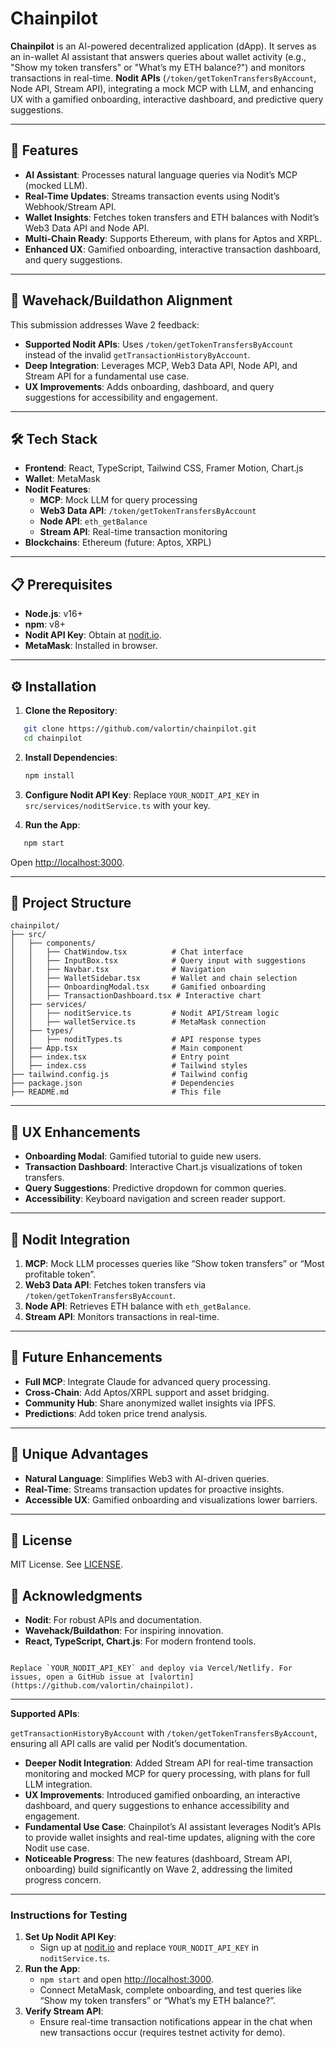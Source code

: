 # Chainpilot

**Chainpilot** is an AI-powered decentralized application (dApp). It serves as an in-wallet AI assistant that answers queries about wallet activity (e.g., "Show my token transfers" or "What’s my ETH balance?") and monitors transactions in real-time. **Nodit APIs** (`/token/getTokenTransfersByAccount`, Node API, Stream API), integrating a mock MCP with LLM, and enhancing UX with a gamified onboarding, interactive dashboard, and predictive query suggestions.

---

## 🚀 Features
- **AI Assistant**: Processes natural language queries via Nodit’s MCP (mocked LLM).
- **Real-Time Updates**: Streams transaction events using Nodit’s Webhook/Stream API.[](https://developer.nodit.io/reference/how-to-use-stream)
- **Wallet Insights**: Fetches token transfers and ETH balances with Nodit’s Web3 Data API and Node API.[](https://developer.nodit.io/docs/building-a-simple-token-explorer-using-web3-data-apis)
- **Multi-Chain Ready**: Supports Ethereum, with plans for Aptos and XRPL.
- **Enhanced UX**: Gamified onboarding, interactive transaction dashboard, and query suggestions.

---

## 🎯 Wavehack/Buildathon Alignment
This submission addresses Wave 2 feedback:
- **Supported Nodit APIs**: Uses `/token/getTokenTransfersByAccount` instead of the invalid `getTransactionHistoryByAccount`.[](https://developer.nodit.io/docs/building-a-simple-token-explorer-using-web3-data-apis)
- **Deep Integration**: Leverages MCP, Web3 Data API, Node API, and Stream API for a fundamental use case.
- **UX Improvements**: Adds onboarding, dashboard, and query suggestions for accessibility and engagement.

---

## 🛠️ Tech Stack
- **Frontend**: React, TypeScript, Tailwind CSS, Framer Motion, Chart.js
- **Wallet**: MetaMask
- **Nodit Features**:
  - **MCP**: Mock LLM for query processing
  - **Web3 Data API**: `/token/getTokenTransfersByAccount`
  - **Node API**: `eth_getBalance`
  - **Stream API**: Real-time transaction monitoring
- **Blockchains**: Ethereum (future: Aptos, XRPL)

---

## 📋 Prerequisites
- **Node.js**: v16+
- **npm**: v8+
- **Nodit API Key**: Obtain at [nodit.io](https://nodit.io).
- **MetaMask**: Installed in browser.

---

## ⚙️ Installation
1. **Clone the Repository**:
```bash
   git clone https://github.com/valortin/chainpilot.git
   cd chainpilot
```

2. **Install Dependencies**:
   ```bash
   npm install
   ```

3. **Configure Nodit API Key**:
   Replace `YOUR_NODIT_API_KEY` in `src/services/noditService.ts` with your key.

4. **Run the App**:
```bash
   npm start
```
   Open [http://localhost:3000](http://localhost:3000).

---

## 📂 Project Structure
```
chainpilot/
├── src/
│   ├── components/
│   │   ├── ChatWindow.tsx          # Chat interface
│   │   ├── InputBox.tsx            # Query input with suggestions
│   │   ├── Navbar.tsx              # Navigation
│   │   ├── WalletSidebar.tsx       # Wallet and chain selection
│   │   ├── OnboardingModal.tsx     # Gamified onboarding
│   │   ├── TransactionDashboard.tsx # Interactive chart
│   ├── services/
│   │   ├── noditService.ts         # Nodit API/Stream logic
│   │   ├── walletService.ts        # MetaMask connection
│   ├── types/
│   │   ├── noditTypes.ts           # API response types
│   ├── App.tsx                     # Main component
│   ├── index.tsx                   # Entry point
│   ├── index.css                   # Tailwind styles
├── tailwind.config.js              # Tailwind config
├── package.json                    # Dependencies
├── README.md                       # This file
```

---

## 🎨 UX Enhancements
- **Onboarding Modal**: Gamified tutorial to guide new users.
- **Transaction Dashboard**: Interactive Chart.js visualizations of token transfers.
- **Query Suggestions**: Predictive dropdown for common queries.
- **Accessibility**: Keyboard navigation and screen reader support.

---

## 🔗 Nodit Integration
1. **MCP**: Mock LLM processes queries like “Show token transfers” or “Most profitable token”.
2. **Web3 Data API**: Fetches token transfers via `/token/getTokenTransfersByAccount`.[](https://developer.nodit.io/docs/building-a-simple-token-explorer-using-web3-data-apis)
3. **Node API**: Retrieves ETH balance with `eth_getBalance`.
4. **Stream API**: Monitors transactions in real-time.[](https://developer.nodit.io/reference/how-to-use-stream)

---

## 🚧 Future Enhancements
- **Full MCP**: Integrate Claude for advanced query processing.
- **Cross-Chain**: Add Aptos/XRPL support and asset bridging.
- **Community Hub**: Share anonymized wallet insights via IPFS.
- **Predictions**: Add token price trend analysis.

---

## 🌟 Unique Advantages
- **Natural Language**: Simplifies Web3 with AI-driven queries.
- **Real-Time**: Streams transaction updates for proactive insights.
- **Accessible UX**: Gamified onboarding and visualizations lower barriers.

---

## 📜 License
MIT License. See [LICENSE](LICENSE).

## 🙌 Acknowledgments
- **Nodit**: For robust APIs and documentation.[](https://nodit.io)
- **Wavehack/Buildathon**: For inspiring innovation.
- **React, TypeScript, Chart.js**: For modern frontend tools.
```

Replace `YOUR_NODIT_API_KEY` and deploy via Vercel/Netlify. For issues, open a GitHub issue at [valortin](https://github.com/valortin/chainpilot).
```

---

**Supported APIs**: 

`getTransactionHistoryByAccount` with `/token/getTokenTransfersByAccount`, ensuring all API calls are valid per Nodit’s documentation.[](https://developer.nodit.io/docs/building-a-simple-token-explorer-using-web3-data-apis)
- **Deeper Nodit Integration**: Added Stream API for real-time transaction monitoring and mocked MCP for query processing, with plans for full LLM integration.[](https://developer.nodit.io/reference/how-to-use-stream)
- **UX Improvements**: Introduced gamified onboarding, an interactive dashboard, and query suggestions to enhance accessibility and engagement.
- **Fundamental Use Case**: Chainpilot’s AI assistant leverages Nodit’s APIs to provide wallet insights and real-time updates, aligning with the core Nodit use case.
- **Noticeable Progress**: The new features (dashboard, Stream API, onboarding) build significantly on Wave 2, addressing the limited progress concern.

---

### Instructions for Testing
1. **Set Up Nodit API Key**:
   - Sign up at [nodit.io](https://nodit.io) and replace `YOUR_NODIT_API_KEY` in `noditService.ts`.
2. **Run the App**:
   - `npm start` and open [http://localhost:3000](http://localhost:3000).
   - Connect MetaMask, complete onboarding, and test queries like “Show my token transfers” or “What’s my ETH balance?”.
3. **Verify Stream API**:
   - Ensure real-time transaction notifications appear in the chat when new transactions occur (requires testnet activity for demo).
